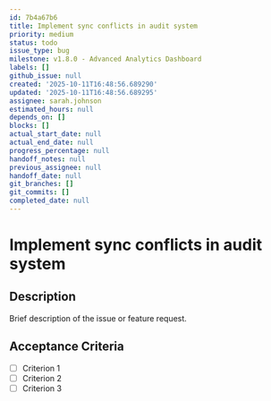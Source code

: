 ```yaml
---
id: 7b4a67b6
title: Implement sync conflicts in audit system
priority: medium
status: todo
issue_type: bug
milestone: v1.8.0 - Advanced Analytics Dashboard
labels: []
github_issue: null
created: '2025-10-11T16:48:56.689290'
updated: '2025-10-11T16:48:56.689295'
assignee: sarah.johnson
estimated_hours: null
depends_on: []
blocks: []
actual_start_date: null
actual_end_date: null
progress_percentage: null
handoff_notes: null
previous_assignee: null
handoff_date: null
git_branches: []
git_commits: []
completed_date: null
---
```


# Implement sync conflicts in audit system

## Description

Brief description of the issue or feature request.

## Acceptance Criteria

- [ ] Criterion 1
- [ ] Criterion 2
- [ ] Criterion 3